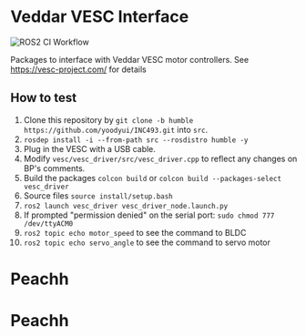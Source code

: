 # Veddar VESC Interface

![ROS2 CI Workflow](https://github.com/f1tenth/vesc/workflows/ROS2%20CI%20Workflow/badge.svg)

Packages to interface with Veddar VESC motor controllers. See https://vesc-project.com/ for details

## How to test

1. Clone this repository by `git clone -b humble https://github.com/yoodyui/INC493.git` into `src`.
2. `rosdep install -i --from-path src --rosdistro humble -y`
3. Plug in the VESC with a USB cable.
4. Modify `vesc/vesc_driver/src/vesc_driver.cpp` to reflect any changes on BP's comments.
5. Build the packages `colcon build` or `colcon build --packages-select vesc_driver`
6. Source files `source install/setup.bash`
7. `ros2 launch vesc_driver vesc_driver_node.launch.py`
8. If prompted "permission denied" on the serial port: `sudo chmod 777 /dev/ttyACM0`
9. `ros2 topic echo motor_speed` to see the command to BLDC
10. `ros2 topic echo servo_angle` to see the command to servo motor

# Peachh
# Peachh
